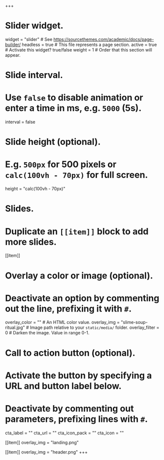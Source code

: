 +++
# Slider widget.
widget = "slider"  # See https://sourcethemes.com/academic/docs/page-builder/
headless = true  # This file represents a page section.
active = true  # Activate this widget? true/false
weight = 1  # Order that this section will appear.

# Slide interval.
# Use `false` to disable animation or enter a time in ms, e.g. `5000` (5s).
interval = false

# Slide height (optional).
# E.g. `500px` for 500 pixels or `calc(100vh - 70px)` for full screen.
height = "calc(100vh - 70px)"

# Slides.
# Duplicate an `[[item]]` block to add more slides.

[[item]]

 # Overlay a color or image (optional).
 # Deactivate an option by commenting out the line, prefixing it with `#`.
  overlay_color = ""  # An HTML color value.
  overlay_img = "slime-soup-ritual.jpg"  # Image path relative to your `static/media/` folder.
  overlay_filter = 0  # Darken the image. Value in range 0-1.
 
 # Call to action button (optional).
 #   Activate the button by specifying a URL and button label below.
 #   Deactivate by commenting out parameters, prefixing lines with `#`.
  cta_label = ""
  cta_url = ""
  cta_icon_pack = ""
  cta_icon = ""
  
 [[item]]
  overlay_img = "landing.png"

 [[item]]
  overlay_img = "header.png"
+++
